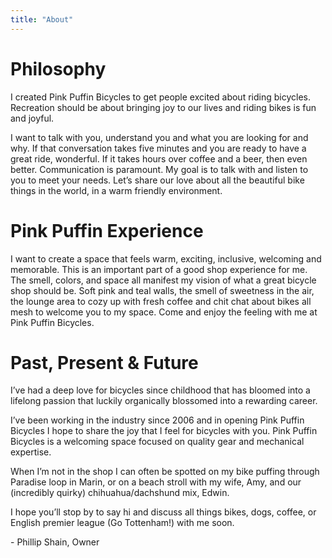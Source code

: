 ```yaml
---
title: "About"
---
```


# Philosophy

I created Pink Puffin Bicycles to get people excited about riding bicycles. Recreation should be about bringing joy to our lives and riding bikes is fun and joyful.

I want to talk with you, understand you and what you are looking for and why. If that conversation takes five minutes and you are ready to have a great ride, wonderful. If it takes hours over coffee and a beer, then even better. Communication is paramount. My goal is to talk with and listen to you to meet your needs. Let’s share our love about all the beautiful bike things in the world, in a warm friendly environment.

# Pink Puffin Experience

I want to create a space that feels warm, exciting, inclusive, welcoming and memorable. This is an important part of a good shop experience for me. The smell, colors, and space all manifest my vision of what a great bicycle shop should be. Soft pink and teal walls, the smell of sweetness in the air, the lounge area to cozy up with fresh coffee and chit chat about bikes all mesh to welcome you to my space. Come and enjoy the feeling with me at Pink Puffin Bicycles.

# Past, Present & Future

I’ve had a deep love for bicycles since childhood that has bloomed into a lifelong passion that luckily organically blossomed into a rewarding career.

I’ve been working in the industry since 2006 and in opening Pink Puffin Bicycles I hope to share the joy that I feel for bicycles with you. Pink Puffin Bicycles is a welcoming space focused on quality gear and mechanical expertise.

When I’m not in the shop I can often be spotted on my bike puffing through Paradise loop in Marin, or on a beach stroll with my wife, Amy, and our (incredibly quirky) chihuahua/dachshund mix, Edwin.

I hope you’ll stop by to say hi and discuss all things bikes, dogs, coffee, or English premier league (Go Tottenham!) with me soon.

\- Phillip Shain, Owner
